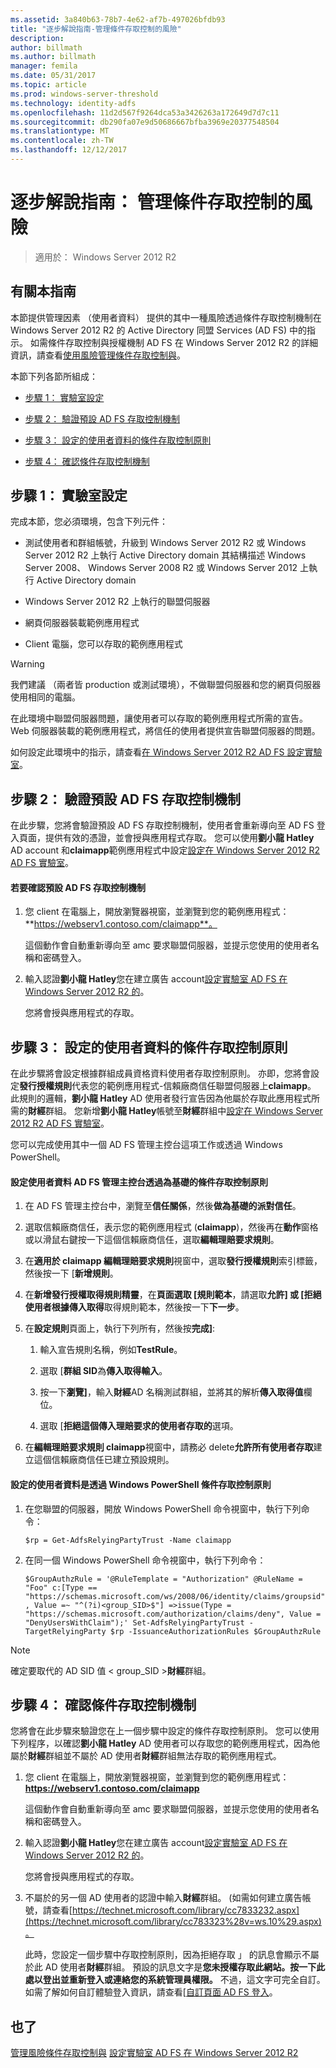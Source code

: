 ```yaml
---
ms.assetid: 3a840b63-78b7-4e62-af7b-497026bfdb93
title: "逐步解說指南-管理條件存取控制的風險"
description: 
author: billmath
ms.author: billmath
manager: femila
ms.date: 05/31/2017
ms.topic: article
ms.prod: windows-server-threshold
ms.technology: identity-adfs
ms.openlocfilehash: 11d2d567f9264dca53a3426263a172649d7d7c11
ms.sourcegitcommit: db290fa07e9d50686667bfba3969e20377548504
ms.translationtype: MT
ms.contentlocale: zh-TW
ms.lasthandoff: 12/12/2017
---
```

# <a name="walkthrough-guide-manage-risk-with-conditional-access-control"></a>逐步解說指南： 管理條件存取控制的風險

>適用於： Windows Server 2012 R2


## <a name="about-this-guide"></a>有關本指南
本節提供管理因素 （使用者資料） 提供的其中一種風險透過條件存取控制機制在 Windows Server 2012 R2 的 Active Directory 同盟 Services (AD FS) 中的指示。 如需條件存取控制與授權機制 AD FS 在 Windows Server 2012 R2 的詳細資訊，請查看[使用風險管理條件存取控制與](../../ad-fs/operations/Manage-Risk-with-Conditional-Access-Control.md)。

本節下列各節所組成：

-   [步驟 1： 實驗室設定](../../ad-fs/operations/Walkthrough-Guide--Manage-Risk-with-Conditional-Access-Control.md#BKMK_1)

-   [步驟 2： 驗證預設 AD FS 存取控制機制](../../ad-fs/operations/Walkthrough-Guide--Manage-Risk-with-Conditional-Access-Control.md#BKMK_2)

-   [步驟 3： 設定的使用者資料的條件存取控制原則](../../ad-fs/operations/Walkthrough-Guide--Manage-Risk-with-Conditional-Access-Control.md#BKMK_3)

-   [步驟 4： 確認條件存取控制機制](../../ad-fs/operations/Walkthrough-Guide--Manage-Risk-with-Conditional-Access-Control.md#BKMK_4)

## <a name="BKMK_1"></a>步驟 1： 實驗室設定
完成本節，您必須環境，包含下列元件：

-   測試使用者和群組帳號，升級到 Windows Server 2012 R2 或 Windows Server 2012 R2 上執行 Active Directory domain 其結構描述 Windows Server 2008、 Windows Server 2008 R2 或 Windows Server 2012 上執行 Active Directory domain

-   Windows Server 2012 R2 上執行的聯盟伺服器

-   網頁伺服器裝載範例應用程式

-   Client 電腦，您可以存取的範例應用程式

> [!WARNING]
> 我們建議 （兩者皆 production 或測試環境），不做聯盟伺服器和您的網頁伺服器使用相同的電腦。

在此環境中聯盟伺服器問題，讓使用者可以存取的範例應用程式所需的宣告。 Web 伺服器裝載的範例應用程式，將信任的使用者提供宣告聯盟伺服器的問題。

如何設定此環境中的指示，請查看[在 Windows Server 2012 R2 AD FS 設定實驗室](../../ad-fs/deployment/Set-up-the-lab-environment-for-AD-FS-in-Windows-Server-2012-R2.md)。

## <a name="BKMK_2"></a>步驟 2： 驗證預設 AD FS 存取控制機制
在此步驟，您將會驗證預設 AD FS 存取控制機制，使用者會重新導向至 AD FS 登入頁面，提供有效的憑證，並會授與應用程式存取。 您可以使用**劉小龍 Hatley** AD account 和**claimapp**範例應用程式中設定[設定在 Windows Server 2012 R2 AD FS 實驗室](../../ad-fs/deployment/Set-up-the-lab-environment-for-AD-FS-in-Windows-Server-2012-R2.md)。

#### <a name="to-verify-the-default-ad-fs-access-control-mechanism"></a>若要確認預設 AD FS 存取控制機制

1.  您 client 在電腦上，開放瀏覽器視窗，並瀏覽到您的範例應用程式： **https://webserv1.contoso.com/claimapp**。

    這個動作會自動重新導向至 amc 要求聯盟伺服器，並提示您使用的使用者名稱和密碼登入。

2.  輸入認證**劉小龍 Hatley**您在建立廣告 account[設定實驗室 AD FS 在 Windows Server 2012 R2 的](../../ad-fs/deployment/Set-up-the-lab-environment-for-AD-FS-in-Windows-Server-2012-R2.md)。

    您將會授與應用程式的存取。

## <a name="BKMK_3"></a>步驟 3： 設定的使用者資料的條件存取控制原則
在此步驟將會設定根據群組成員資格資料使用者存取控制原則。 亦即，您將會設定**發行授權規則**代表您的範例應用程式-信賴廠商信任聯盟伺服器上**claimapp**。 此規則的邏輯，**劉小龍 Hatley** AD 使用者發行宣告因為他屬於存取此應用程式所需的**財經**群組。 您新增**劉小龍 Hatley**帳號至**財經**群組中[設定在 Windows Server 2012 R2 AD FS 實驗室](../../ad-fs/deployment/Set-up-the-lab-environment-for-AD-FS-in-Windows-Server-2012-R2.md)。

您可以完成使用其中一個 AD FS 管理主控台這項工作或透過 Windows PowerShell。

#### <a name="to-configure-conditional-access-control-policy-based-on-user-data-via-the-ad-fs-management-console"></a>設定使用者資料 AD FS 管理主控台透過為基礎的條件存取控制原則

1.  在 AD FS 管理主控台中，瀏覽至**信任關係**，然後**做為基礎的派對信任**。

2.  選取信賴廠商信任，表示您的範例應用程式 (**claimapp**)，然後再在**動作**窗格或以滑鼠右鍵按一下這個信賴廠商信任，選取**編輯理賠要求規則**。

3.  在**適用於 claimapp 編輯理賠要求規則**視窗中，選取**發行授權規則**索引標籤，然後按一下 [**新增規則**。

4.  在**新增發行授權取得規則精靈**，在**頁面選取 [規則範本**，請選取**允許] 或 [拒絕使用者根據傳入取得**取得規則範本，然後按一下**下一步**。

5.  在**設定規則**頁面上，執行下列所有，然後按**完成]**:

    1.  輸入宣告規則名稱，例如**TestRule**。

    2.  選取 [**群組 SID**為**傳入取得輸入**。

    3.  按一下**瀏覽]**，輸入**財經**AD 名稱測試群組，並將其的解析**傳入取得值**欄位。

    4.  選取 [**拒絕這個傳入理賠要求的使用者存取的**選項。

6.  在**編輯理賠要求規則 claimapp**視窗中，請務必 delete**允許所有使用者存取**建立這個信賴廠商信任已建立預設規則。

#### <a name="to-configure-conditional-access-control-policy-based-on-user-data-via-windows-powershell"></a>設定的使用者資料是透過 Windows PowerShell 條件存取控制原則

1.  在您聯盟的伺服器，開放 Windows PowerShell 命令視窗中，執行下列命令：


    `$rp = Get-AdfsRelyingPartyTrust -Name claimapp`


2.  在同一個 Windows PowerShell 命令視窗中，執行下列命令：


    `$GroupAuthzRule = '@RuleTemplate = "Authorization" @RuleName = "Foo" c:[Type == "https://schemas.microsoft.com/ws/2008/06/identity/claims/groupsid", Value =~ "^(?i)<group_SID>$"] =>issue(Type = "https://schemas.microsoft.com/authorization/claims/deny", Value = "DenyUsersWithClaim");'
    Set-AdfsRelyingPartyTrust -TargetRelyingParty $rp -IssuanceAuthorizationRules $GroupAuthzRule`

> [!NOTE]
> 確定要取代的 AD SID 值 < group_SID >**財經**群組。

## <a name="BKMK_4"></a>步驟 4： 確認條件存取控制機制
您將會在此步驟來驗證您在上一個步驟中設定的條件存取控制原則。 您可以使用下列程序，以確認**劉小龍 Hatley** AD 使用者可以存取您的範例應用程式，因為他屬於**財經**群組並不屬於 AD 使用者**財經**群組無法存取的範例應用程式。

1.  您 client 在電腦上，開放瀏覽器視窗，並瀏覽到您的範例應用程式： **https://webserv1.contoso.com/claimapp**

    這個動作會自動重新導向至 amc 要求聯盟伺服器，並提示您使用的使用者名稱和密碼登入。

2.  輸入認證**劉小龍 Hatley**您在建立廣告 account[設定實驗室 AD FS 在 Windows Server 2012 R2 的](../../ad-fs/deployment/Set-up-the-lab-environment-for-AD-FS-in-Windows-Server-2012-R2.md)。

    您將會授與應用程式的存取。

3.  不屬於的另一個 AD 使用者的認證中輸入**財經**群組。 (如需如何建立廣告帳號，請查看[https://technet.microsoft.com/library/cc7833232.aspx](https://technet.microsoft.com/library/cc783323%28v=ws.10%29.aspx)。

    此時，您設定一個步驟中存取控制原則，因為拒絕存取 」 的訊息會顯示不屬於此 AD 使用者**財經**群組。 預設的訊息文字是**您未授權存取此網站。按一下此處以登出並重新登入或連絡您的系統管理員權限。** 不過，這文字可完全自訂。 如需了解如何自訂體驗登入資訊，請查看[[自訂頁面 AD FS 登入](https://technet.microsoft.com/library/dn280950.aspx)。

## <a name="see-also"></a>也了
[管理風險條件存取控制與](../../ad-fs/operations/Manage-Risk-with-Conditional-Access-Control.md)
[設定實驗室 AD FS 在 Windows Server 2012 R2](../deployment/Set-up-the-lab-environment-for-AD-FS-in-Windows-Server-2012-R2.md)



